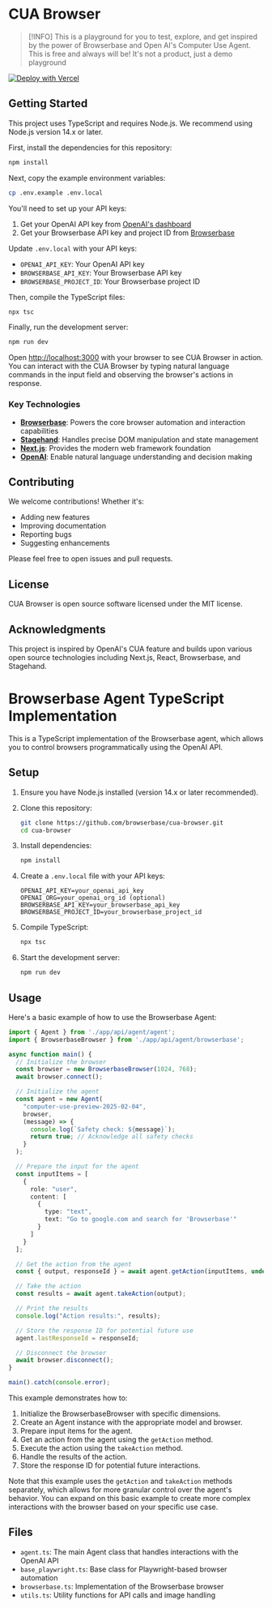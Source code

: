 # CUA Browser

> [!INFO]
> This is a playground for you to test, explore, and get inspired by the power of Browserbase and Open AI's Computer Use Agent. This is free and always will be! It's not a product, just a demo playground

[![Deploy with Vercel](https://vercel.com/button)](https://vercel.com/new/clone?repository-url=https%3A%2F%2Fgithub.com%2Fbrowserbase%2Fcua-browser&env=OPENAI_API_KEY,BROWSERBASE_API_KEY,BROWSERBASE_PROJECT_ID&envDescription=API%20keys%20needed%20to%20run%20CUA%20Browser&envLink=https%3A%2F%2Fgithub.com%2Fbrowserbase%2Fcua-browser%23environment-variables)

## Getting Started

This project uses TypeScript and requires Node.js. We recommend using Node.js version 14.x or later.

First, install the dependencies for this repository:

```bash
npm install
```

Next, copy the example environment variables:

```bash
cp .env.example .env.local
```

You'll need to set up your API keys:

1. Get your OpenAI API key from [OpenAI's dashboard](https://platform.openai.com/api-keys)
2. Get your Browserbase API key and project ID from [Browserbase](https://www.browserbase.com)

Update `.env.local` with your API keys:

- `OPENAI_API_KEY`: Your OpenAI API key
- `BROWSERBASE_API_KEY`: Your Browserbase API key
- `BROWSERBASE_PROJECT_ID`: Your Browserbase project ID

Then, compile the TypeScript files:

```bash
npx tsc
```

Finally, run the development server:

```bash
npm run dev
```

Open [http://localhost:3000](http://localhost:3000) with your browser to see CUA Browser in action. You can interact with the CUA Browser by typing natural language commands in the input field and observing the browser's actions in response.

### Key Technologies

- **[Browserbase](https://www.browserbase.com)**: Powers the core browser automation and interaction capabilities
- **[Stagehand](https://www.stagehand.dev)**: Handles precise DOM manipulation and state management
- **[Next.js](https://nextjs.org)**: Provides the modern web framework foundation
- **[OpenAI](https://openai.com)**: Enable natural language understanding and decision making

## Contributing

We welcome contributions! Whether it's:

- Adding new features
- Improving documentation
- Reporting bugs
- Suggesting enhancements

Please feel free to open issues and pull requests.

## License

CUA Browser is open source software licensed under the MIT license.

## Acknowledgments

This project is inspired by OpenAI's CUA feature and builds upon various open source technologies including Next.js, React, Browserbase, and Stagehand.

# Browserbase Agent TypeScript Implementation

This is a TypeScript implementation of the Browserbase agent, which allows you to control browsers programmatically using the OpenAI API.

## Setup

1. Ensure you have Node.js installed (version 14.x or later recommended).

2. Clone this repository:
   ```bash
   git clone https://github.com/browserbase/cua-browser.git
   cd cua-browser
   ```

3. Install dependencies:
   ```bash
   npm install
   ```

4. Create a `.env.local` file with your API keys:
   ```
   OPENAI_API_KEY=your_openai_api_key
   OPENAI_ORG=your_openai_org_id (optional)
   BROWSERBASE_API_KEY=your_browserbase_api_key
   BROWSERBASE_PROJECT_ID=your_browserbase_project_id
   ```

5. Compile TypeScript:
   ```bash
   npx tsc
   ```

6. Start the development server:
   ```bash
   npm run dev
   ```

## Usage

Here's a basic example of how to use the Browserbase Agent:

```typescript
import { Agent } from './app/api/agent/agent';
import { BrowserbaseBrowser } from './app/api/agent/browserbase';

async function main() {
  // Initialize the browser
  const browser = new BrowserbaseBrowser(1024, 768);
  await browser.connect();

  // Initialize the agent
  const agent = new Agent(
    "computer-use-preview-2025-02-04",
    browser,
    (message) => {
      console.log(`Safety check: ${message}`);
      return true; // Acknowledge all safety checks
    }
  );

  // Prepare the input for the agent
  const inputItems = [
    {
      role: "user",
      content: [
        {
          type: "text",
          text: "Go to google.com and search for 'Browserbase'"
        }
      ]
    }
  ];

  // Get the action from the agent
  const { output, responseId } = await agent.getAction(inputItems, undefined);

  // Take the action
  const results = await agent.takeAction(output);

  // Print the results
  console.log("Action results:", results);

  // Store the response ID for potential future use
  agent.lastResponseId = responseId;

  // Disconnect the browser
  await browser.disconnect();
}

main().catch(console.error);
```

This example demonstrates how to:

1. Initialize the BrowserbaseBrowser with specific dimensions.
2. Create an Agent instance with the appropriate model and browser.
3. Prepare input items for the agent.
4. Get an action from the agent using the `getAction` method.
5. Execute the action using the `takeAction` method.
6. Handle the results of the action.
7. Store the response ID for potential future interactions.

Note that this example uses the `getAction` and `takeAction` methods separately, which allows for more granular control over the agent's behavior. You can expand on this basic example to create more complex interactions with the browser based on your specific use case.

## Files

- `agent.ts`: The main Agent class that handles interactions with the OpenAI API
- `base_playwright.ts`: Base class for Playwright-based browser automation
- `browserbase.ts`: Implementation of the Browserbase browser
- `utils.ts`: Utility functions for API calls and image handling

